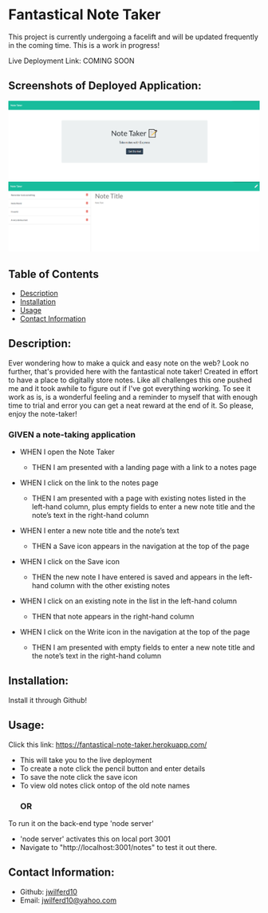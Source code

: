 # Fantastical Note Taker
This project is currently undergoing a facelift and will be updated frequently in the coming time. This is a work in progress!


  Live Deployment Link: COMING SOON
  
  ## Screenshots of Deployed Application:
  ![image](Note-Taker-Screenshot.png)
  ![image](Note-Taker-Screenshot-2.png)
  
  ## Table of Contents 
  - [Description](#description)
  - [Installation](#installation)
  - [Usage](#usage)
  - [Contact Information](#contact-information)

  ## Description:
  Ever wondering how to make a quick and easy note on the web? Look no further, that's provided here with the fantastical note taker! Created in effort to have a place to digitally store notes. Like all challenges this one pushed me and it took awhile to figure out if I've got everything working. To see it work as is, is a wonderful feeling and a reminder to myself that with enough time to trial and error you can get a neat reward at the end of it. So please, enjoy the note-taker!
  
### GIVEN a note-taking application
 - WHEN I open the Note Taker
   - THEN I am presented with a landing page with a link to a notes page
   
 - WHEN I click on the link to the notes page
   - THEN I am presented with a page with existing notes listed in the left-hand column, plus empty fields to enter a new note title and the note’s text in the right-hand column
 
 - WHEN I enter a new note title and the note’s text
   - THEN a Save icon appears in the navigation at the top of the page
 
 - WHEN I click on the Save icon
   - THEN the new note I have entered is saved and appears in the left-hand column with the other existing notes
 
 - WHEN I click on an existing note in the list in the left-hand column
   - THEN that note appears in the right-hand column
 
 - WHEN I click on the Write icon in the navigation at the top of the page
   - THEN I am presented with empty fields to enter a new note title and the note’s text in the right-hand column

  ## Installation:
  Install it through Github!

  ## Usage:
  Click this link: https://fantastical-note-taker.herokuapp.com/
  - This will take you to the live deployment
  - To create a note click the pencil button and enter details
  - To save the note click the save icon
  - To view old notes click ontop of the old note names
    ### OR
  To run it on the back-end type 'node server'
  - 'node server' activates this on local port 3001
  - Navigate to "http://localhost:3001/notes" to test it out there.
  
  ## Contact Information:
  - Github: [jwilferd10](https://github.com/jwilferd10)
  - Email: jwilferd10@yahoo.com 